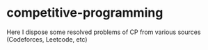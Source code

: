# competitive-programming
Here I dispose some resolved problems of CP from various sources (Codeforces, Leetcode, etc)
